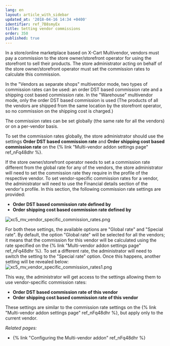 ```yaml
---
lang: en
layout: article_with_sidebar
updated_at: '2018-04-16 14:34 +0400'
identifier: ref_7B8smyEx
title: Setting vendor commissions
order: 350
published: true
---
```

In a store/online marketplace based on X-Cart Multivendor, vendors must pay a commission to the store owner/storefront operator for using the storefront to sell their products. The store administrator acting on behalf of the store owner/storefront operator must set the commission rates to calculate this commission. 

In the "Vendors as separate shops" multivendor mode, two types of commission rates can be used: an order DST based commission rate and a shipping cost based commission rate. In the "Warehouse" multivendor mode, only the order DST based commission is used (The products of all the vendors are shipped from the same location by the storefront operator, so no commission on the shipping cost is charged.) 

The commission rates can be set globally (the same rate for all the vendors) or on a per-vendor basis.

To set the commission rates globally, the store administrator should use the settings **Order DST based commission rate** and **Order shipping cost based commission rate** on the {% link "Multi-vendor addon settings page" ref_nFq48dhr %}.

If the store owner/storefront operator needs to set a commission rate different from the global rate for any of the vendors, the store administrator will need to set the commission rate they require in the profile of the respective vendor. To set vendor-specific commission rates for a vendor, the administrator will need to use the Financial details section of the vendor's profile. In this section, the following commission rate settings are provided:
   
   * **Order DST based commission rate defined by**
   * **Order shipping cost based commission rate defined by**
   
   ![xc5_mv_vendor_specific_commission_rates.png]({{site.baseurl}}/attachments/ref_7B8smyEx/xc5_mv_vendor_specific_commission_rates.png)
   
For both these settings, the available options are "Global rate" and "Special rate". By default, the option "Global rate" will be selected for all the vendors; it means that the commission for this vendor will be calculated using the rate specified on the {% link "Multi-vendor addon settings page" ref_nFq48dhr %}. To set a different rate, the administrator will need to switch the setting to the "Special rate" option. Once this happens, another setting will be revealed below:
   ![xc5_mv_vendor_specific_commission_rates1.png]({{site.baseurl}}/attachments/ref_7B8smyEx/xc5_mv_vendor_specific_commission_rates1.png)

This way, the administrator will get access to the settings allowing them to use vendor-specific commission rates:

   * **Order DST based commission rate of this vendor**
   * **Order shipping cost based commission rate of this vendor**
   
These settings are similar to the commission rate settings on the {% link "Multi-vendor addon settings page" ref_nFq48dhr %}, but apply only to the current vendor.


_Related pages:_

   *   {% link "Configuring the Multi-vendor addon" ref_nFq48dhr %}
